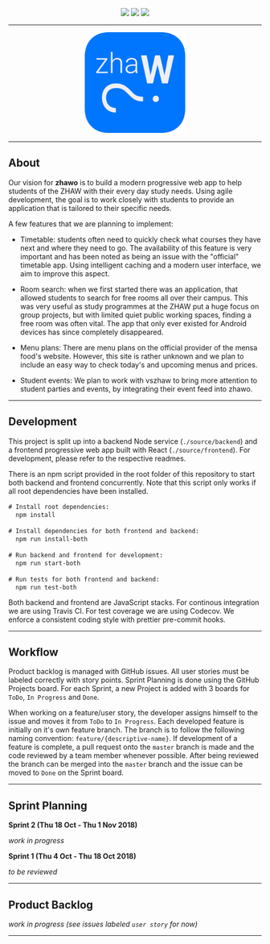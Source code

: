 <p align="center">
  <a href="https://travis-ci.org/zhaw-timetable/zhawo" target="_blank"><img src="https://travis-ci.org/zhaw-timetable/zhawo.svg?branch=master" /></a>
  <a href="https://codecov.io/gh/zhaw-timetable/zhawo" target="_blank"><img src="https://codecov.io/gh/zhaw-timetable/zhawo/branch/master/graph/badge.svg" /></a>
  <a href="https://github.com/prettier/prettier" target="_blank"><img src="https://img.shields.io/badge/code_style-prettier-ff69b4.svg" /></a>
</p>
    <hr>
  <p align="center">
  <img src="docs/assets/logo_readme.png?raw=true" height="200" width="200" />
</p>

<hr>

## About

Our vision for **zhawo** is to build a modern progressive web app to help students of the ZHAW with their every day study needs. Using agile development, the goal is to work closely with students to provide an application that is tailored to their specific needs.

A few features that we are planning to implement:

- Timetable: students often need to quickly check what courses they have next and where they need to go. The availability of this feature is very important and has been noted as being an issue with the "official" timetable app. Using intelligent caching and a modern user interface, we aim to improve this aspect.

- Room search: when we first started there was an application, that allowed students to search for free rooms all over their campus. This was very useful as study programmes at the ZHAW put a huge focus on group projects, but with limited quiet public working spaces, finding a free room was often vital. The app that only ever existed for Android devices has since completely disappeared.

- Menu plans: There are menu plans on the official provider of the mensa food's website. However, this site is rather unknown and we plan to include an easy way to check today's and upcoming menus and prices.

- Student events: We plan to work with vszhaw to bring more attention to student parties and events, by integrating their event feed into zhawo.

<hr>

## Development

This project is split up into a backend Node service (`./source/backend`) and a frontend progressive web app built with React (`./source/frontend`). For development, please refer to the respective readmes.

There is an npm script provided in the root folder of this repository to start both backend and frontend concurrently. Note that this script only works if all root dependencies have been installed.

```
# Install root dependencies:
  npm install

# Install dependencies for both frontend and backend:
  npm run install-both

# Run backend and frontend for development:
  npm run start-both

# Run tests for both frontend and backend:
  npm run test-both
```

Both backend and frontend are JavaScript stacks. For continous integration we are using Travis CI. For test coverage we are using Codecov. We enforce a consistent coding style with prettier pre-commit hooks.

<hr>

## Workflow

Product backlog is managed with GitHub issues. All user stories must be labeled correctly with story points. Sprint Planning is done using the GitHub Projects board. For each Sprint, a new Project is added with 3 boards for `ToDo`, `In Progress` and `Done`.

When working on a feature/user story, the developer assigns himself to the issue and moves it from `ToDo` to `In Progress`. Each developed feature is initially on it's own feature branch. The branch is to follow the following naming convention: `feature/{descriptive-name}`. If development of a feature is complete, a pull request onto the `master` branch is made and the code reviewed by a team member whenever possible. After being reviewed the branch can be merged into the `master` branch and the issue can be moved to `Done` on the Sprint board.

<hr>

## Sprint Planning

**Sprint 2 (Thu 18 Oct - Thu 1 Nov 2018)**

_work in progress_

**Sprint 1 (Thu 4 Oct - Thu 18 Oct 2018)**

_to be reviewed_

<hr>

## Product Backlog

_work in progress (see issues labeled `user story` for now)_

<hr>
